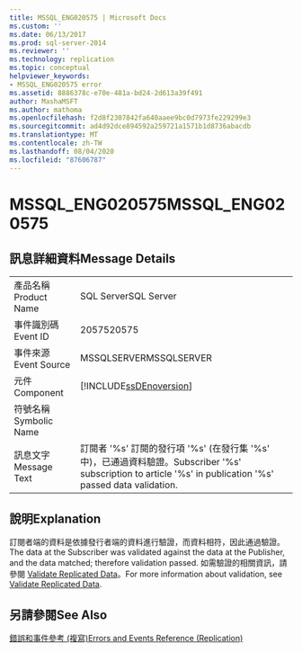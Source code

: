 ```yaml
---
title: MSSQL_ENG020575 | Microsoft Docs
ms.custom: ''
ms.date: 06/13/2017
ms.prod: sql-server-2014
ms.reviewer: ''
ms.technology: replication
ms.topic: conceptual
helpviewer_keywords:
- MSSQL_ENG020575 error
ms.assetid: 8886378c-e70e-481a-bd24-2d613a39f491
author: MashaMSFT
ms.author: mathoma
ms.openlocfilehash: f2d8f2307842fa640aaee9bc0d7973fe229299e3
ms.sourcegitcommit: ad4d92dce894592a259721a1571b1d8736abacdb
ms.translationtype: MT
ms.contentlocale: zh-TW
ms.lasthandoff: 08/04/2020
ms.locfileid: "87606787"
---
```

# <a name="mssql_eng020575"></a><span data-ttu-id="95706-102">MSSQL_ENG020575</span><span class="sxs-lookup"><span data-stu-id="95706-102">MSSQL_ENG020575</span></span>
    
## <a name="message-details"></a><span data-ttu-id="95706-103">訊息詳細資料</span><span class="sxs-lookup"><span data-stu-id="95706-103">Message Details</span></span>  
  
|||  
|-|-|  
|<span data-ttu-id="95706-104">產品名稱</span><span class="sxs-lookup"><span data-stu-id="95706-104">Product Name</span></span>|<span data-ttu-id="95706-105">SQL Server</span><span class="sxs-lookup"><span data-stu-id="95706-105">SQL Server</span></span>|  
|<span data-ttu-id="95706-106">事件識別碼</span><span class="sxs-lookup"><span data-stu-id="95706-106">Event ID</span></span>|<span data-ttu-id="95706-107">20575</span><span class="sxs-lookup"><span data-stu-id="95706-107">20575</span></span>|  
|<span data-ttu-id="95706-108">事件來源</span><span class="sxs-lookup"><span data-stu-id="95706-108">Event Source</span></span>|<span data-ttu-id="95706-109">MSSQLSERVER</span><span class="sxs-lookup"><span data-stu-id="95706-109">MSSQLSERVER</span></span>|  
|<span data-ttu-id="95706-110">元件</span><span class="sxs-lookup"><span data-stu-id="95706-110">Component</span></span>|[!INCLUDE[ssDEnoversion](../../includes/ssdenoversion-md.md)]|  
|<span data-ttu-id="95706-111">符號名稱</span><span class="sxs-lookup"><span data-stu-id="95706-111">Symbolic Name</span></span>||  
|<span data-ttu-id="95706-112">訊息文字</span><span class="sxs-lookup"><span data-stu-id="95706-112">Message Text</span></span>|<span data-ttu-id="95706-113">訂閱者 '%s' 訂閱的發行項 '%s' (在發行集 '%s' 中)，已通過資料驗證。</span><span class="sxs-lookup"><span data-stu-id="95706-113">Subscriber '%s' subscription to article '%s' in publication '%s' passed data validation.</span></span>|  
  
## <a name="explanation"></a><span data-ttu-id="95706-114">說明</span><span class="sxs-lookup"><span data-stu-id="95706-114">Explanation</span></span>  
 <span data-ttu-id="95706-115">訂閱者端的資料是依據發行者端的資料進行驗證，而資料相符，因此通過驗證。</span><span class="sxs-lookup"><span data-stu-id="95706-115">The data at the Subscriber was validated against the data at the Publisher, and the data matched; therefore validation passed.</span></span> <span data-ttu-id="95706-116">如需驗證的相關資訊，請參閱 [Validate Replicated Data](validate-data-at-the-subscriber.md)。</span><span class="sxs-lookup"><span data-stu-id="95706-116">For more information about validation, see [Validate Replicated Data](validate-data-at-the-subscriber.md).</span></span>  
  
## <a name="see-also"></a><span data-ttu-id="95706-117">另請參閱</span><span class="sxs-lookup"><span data-stu-id="95706-117">See Also</span></span>  
 [<span data-ttu-id="95706-118">錯誤和事件參考 &#40;複寫&#41;</span><span class="sxs-lookup"><span data-stu-id="95706-118">Errors and Events Reference &#40;Replication&#41;</span></span>](errors-and-events-reference-replication.md)  
  
  
